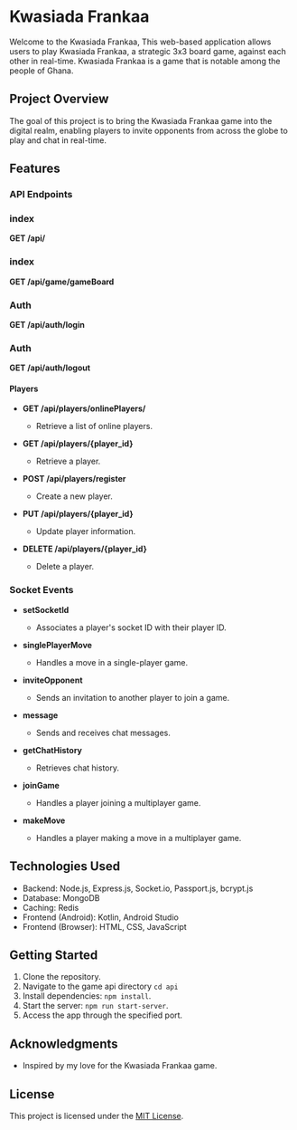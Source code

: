 # Kwasiada Frankaa

Welcome to the Kwasiada Frankaa, This web-based application allows users to play Kwasiada Frankaa, a strategic 3x3 board game, against each other in real-time. Kwasiada Frankaa is a game that is notable among the people of Ghana.

## Project Overview

The goal of this project is to bring the Kwasiada Frankaa game into the digital realm, enabling players to invite opponents from across the globe to play and chat in real-time.

## Features

### API Endpoints

### index
**GET /api/**
### index
**GET /api/game/gameBoard**

### Auth
**GET /api/auth/login**
### Auth
**GET /api/auth/logout**

#### Players

- **GET /api/players/onlinePlayers/**
  - Retrieve a list of online players.
- **GET /api/players/{player_id}**
  - Retrieve a player.

- **POST /api/players/register**
  - Create a new player.

- **PUT /api/players/{player_id}**
  - Update player information.

- **DELETE /api/players/{player_id}**
  - Delete a player.







### Socket Events

- **setSocketId**
  - Associates a player's socket ID with their player ID.

- **singlePlayerMove**
  - Handles a move in a single-player game.

- **inviteOpponent**
  - Sends an invitation to another player to join a game.

- **message**
  - Sends and receives chat messages.

- **getChatHistory**
  - Retrieves chat history.

- **joinGame**
  - Handles a player joining a multiplayer game.

- **makeMove**
  - Handles a player making a move in a multiplayer game.

## Technologies Used

- Backend: Node.js, Express.js, Socket.io, Passport.js, bcrypt.js
- Database: MongoDB
- Caching: Redis
- Frontend (Android): Kotlin, Android Studio
- Frontend (Browser): HTML, CSS, JavaScript

## Getting Started

1. Clone the repository.
2. Navigate to the game api directory `cd api`
3. Install dependencies: `npm install`.
4. Start the server: `npm run start-server`.
5. Access the app through the specified port.

## Acknowledgments

- Inspired by my love for the Kwasiada Frankaa game.

## License

This project is licensed under the [MIT License](LICENSE).

